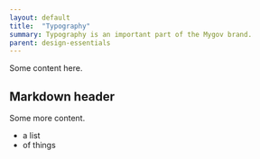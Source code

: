 ```yaml
---
layout: default
title:  "Typography"
summary: Typography is an important part of the Mygov brand.
parent: design-essentials
---
```


Some content here.

## Markdown header

Some more content.

* a list
* of things
